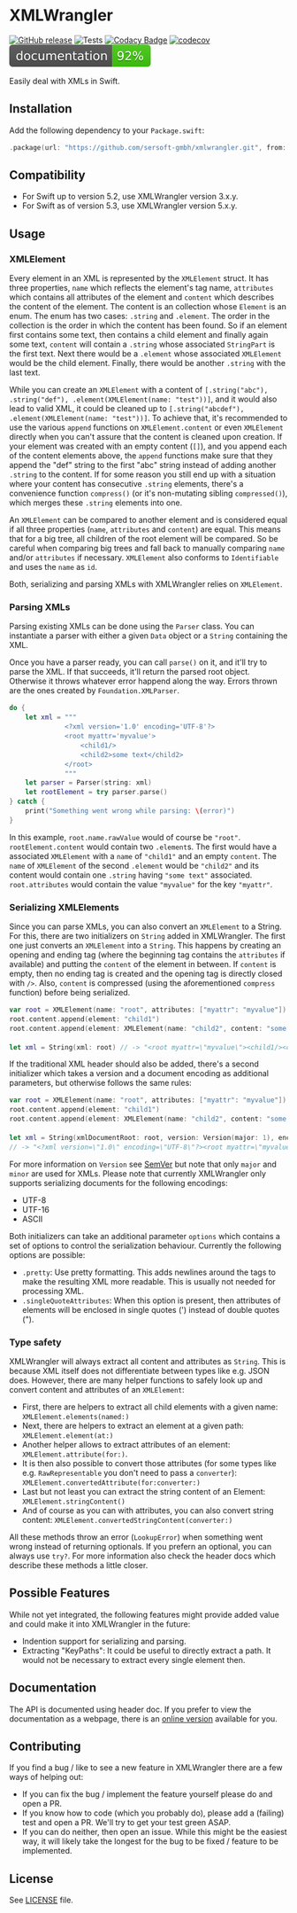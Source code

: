 # XMLWrangler

[![GitHub release](https://img.shields.io/github/release/sersoft-gmbh/xmlwrangler.svg?style=flat)](https://github.com/sersoft-gmbh/xmlwrangler/releases/latest)
![Tests](https://github.com/sersoft-gmbh/xmlwrangler/workflows/Tests/badge.svg)
[![Codacy Badge](https://app.codacy.com/project/badge/Grade/8932a462fa6d4cd6b2850069c68195c0)](https://www.codacy.com/gh/sersoft-gmbh/xmlwrangler/dashboard?utm_source=github.com&amp;utm_medium=referral&amp;utm_content=sersoft-gmbh/xmlwrangler&amp;utm_campaign=Badge_Grade)
[![codecov](https://codecov.io/gh/sersoft-gmbh/xmlwrangler/branch/master/graph/badge.svg?token=zTgWMfSyCb)](https://codecov.io/gh/sersoft-gmbh/xmlwrangler)
[![jazzy](https://raw.githubusercontent.com/sersoft-gmbh/xmlwrangler/gh-pages/badge.svg?sanitize=true)](https://sersoft-gmbh.github.io/xmlwrangler)

Easily deal with XMLs in Swift.

## Installation

Add the following dependency to your `Package.swift`:
```swift
.package(url: "https://github.com/sersoft-gmbh/xmlwrangler.git", from: "5.0.0"),
```

## Compatibility

-   For Swift up to version 5.2, use XMLWrangler version 3.x.y.
-   For Swift as of version 5.3, use XMLWrangler version 5.x.y.

## Usage

### XMLElement

Every element in an XML is represented by the `XMLElement` struct. It has three properties, `name` which reflects the element's tag name, `attributes` which contains all attributes of the element and `content` which describes the content of the element.
The content is an collection whose `Element` is an enum. The enum has two cases: `.string` and `.element`. The order in the collection is the order in which the content has been found. So if an element first contains some text, then contains a child element and finally again some text,  `content` will contain a `.string` whose associated `StringPart` is the first text. Next there would be a `.element` whose associated `XMLElement` would be the child element. Finally, there would be another `.string` with the last text.

While you can create an `XMLElement` with a content of `[.string("abc"), .string("def"), .element(XMLElement(name: "test"))]`, and it would also lead to valid XML, it could be cleaned up to `[.string("abcdef"), .element(XMLElement(name: "test"))]`. To achieve that, it's recommended to use the various `append` functions on `XMLElement.content` or even `XMLElement` directly when you can't assure that the content is cleaned upon creation. If your element was created with an empty content (`[]`), and you append each of the content elements above, the `append` functions make sure that they append the "def" string to the first "abc" string instead of adding another `.string` to the content. If for some reason you still end up with a situation where your content has consecutive `.string` elements, there's a convenience function `compress()` (or it's non-mutating sibling `compressed()`), which merges these `.string` elements into one.

An `XMLElement` can be compared to another element and is considered equal if all three properties (`name`, `attributes` and `content`) are equal. This means that for a big tree, all children of the root element will be compared. So be careful when comparing big trees and fall back to manually comparing `name` and/or `attributes` if necessary. `XMLElement` also conforms to `Identifiable` and uses the `name` as `id`.

Both, serializing and parsing XMLs with XMLWrangler relies on `XMLElement`.

### Parsing XMLs

Parsing existing XMLs can be done using the `Parser` class. You can instantiate a parser with either a given `Data` object or a `String` containing the XML.

Once you have a parser ready, you can call `parse()` on it, and it'll try to parse the XML. If that succeeds, it'll return the parsed root object. Otherwise it throws whatever error happend along the way. Errors thrown are the ones created by `Foundation.XMLParser`.

```swift
do {
    let xml = """
              <?xml version='1.0' encoding='UTF-8'?>
              <root myattr='myvalue'>
                  <child1/>
                  <child2>some text</child2>
              </root>
              """
    let parser = Parser(string: xml)
    let rootElement = try parser.parse()
} catch {
    print("Something went wrong while parsing: \(error)")
}
```

In this example, `root.name.rawValue` would of course be `"root"`. `rootElement.content` would contain two `.element`s. The first would have a associated `XMLElement` with a `name` of `"child1"` and an empty `content`. The `name` of `XMLElement` of the second `.element` would be `"child2"` and its content would contain one `.string` having `"some text"` associated. `root.attributes` would contain the value `"myvalue"` for the key `"myattr"`.

### Serializing XMLElements

Since you can parse XMLs, you can also convert an `XMLElement` to a String. For this, there are two initializers on `String` added in XMLWrangler.
The first one just converts an `XMLElement` into a `String`. This happens by creating an opening and ending tag (where the beginning tag contains the `attributes` if available) and putting the `content` of the element in between. If `content` is empty, then no ending tag is created and the opening tag is directly closed with `/>`. Also, `content` is compressed (using the aforementioned `compress` function) before being serialized.

```swift
var root = XMLElement(name: "root", attributes: ["myattr": "myvalue"])
root.content.append(element: "child1")
root.content.append(element: XMLElement(name: "child2", content: "some text"))

let xml = String(xml: root) // -> "<root myattr=\"myvalue\"><child1/><child2>some text</child2></root>"
```

If the traditional XML header should also be added, there's a second initializer which takes a version and a document encoding as additional parameters, but otherwise follows the same rules:

```swift
var root = XMLElement(name: "root", attributes: ["myattr": "myvalue"])
root.content.append(element: "child1")
root.content.append(element: XMLElement(name: "child2", content: "some text"))

let xml = String(xmlDocumentRoot: root, version: Version(major: 1), encoding: .utf8)
// -> "<?xml version=\"1.0\" encoding=\"UTF-8\"?><root myattr=\"myvalue\"><child1/><child2>some text</child2></root>"
```

For more information on `Version` see [SemVer](https://github.com/sersoft-gmbh/semver) but note that only `major` and `minor` are used for XMLs.
Please note that currently XMLWrangler only supports serializing documents for the following encodings:

-   UTF-8
-   UTF-16
-   ASCII

Both initializers can take an additional parameter `options` which contains a set of options to control the serialization behaviour. Currently the following options are possible:

-   `.pretty`: Use pretty formatting. This adds newlines around the tags to make the resulting XML more readable. This is usually not needed for processing XML.
-   `.singleQuoteAttributes`: When this option is present, then attributes of elements will be enclosed in single quotes (') instead of double quotes (").

### Type safety

XMLWrangler will always extract all content and attributes as `String`. This is because XML itself does not differentiate between types like e.g. JSON does.
However, there are many helper functions to safely look up and convert content and attributes of an `XMLElement`:

-   First, there are helpers to extract all child elements with a given name: `XMLElement.elements(named:)`
-   Next, there are helpers to extract an element at a given path: `XMLElement.element(at:)`
-   Another helper allows to extract attributes of an element: `XMLElement.attribute(for:)`.
-   It is then also possible to convert those attributes (for some types like e.g. `RawRepresentable` you don't need to pass a `converter`): `XMLElement.convertedAttribute(for:converter:)`
-   Last but not least you can extract the string content of an Element: `XMLElement.stringContent()`
-   And of course as you can with attributes, you can also convert string content: `XMLElement.convertedStringContent(converter:)`

All these methods throw an error (`LookupError`) when something went wrong instead of returning optionals. If you prefern an optional, you can always use `try?`.
For more information also check the header docs which describe these methods a little closer.

## Possible Features

While not yet integrated, the following features might provide added value and could make it into XMLWrangler in the future:

-   Indention support for serializing and parsing.
-   Extracting "KeyPaths": It could be useful to directly extract a path. It would not be necessary to extract every single element then.

## Documentation

The API is documented using header doc. If you prefer to view the documentation as a webpage, there is an [online version](https://sersoft-gmbh.github.io/xmlwrangler) available for you.

## Contributing

If you find a bug / like to see a new feature in XMLWrangler there are a few ways of helping out:

-   If you can fix the bug / implement the feature yourself please do and open a PR.
-   If you know how to code (which you probably do), please add a (failing) test and open a PR. We'll try to get your test green ASAP.
-   If you can do neither, then open an issue. While this might be the easiest way, it will likely take the longest for the bug to be fixed / feature to be implemented.

## License

See [LICENSE](./LICENSE) file.
